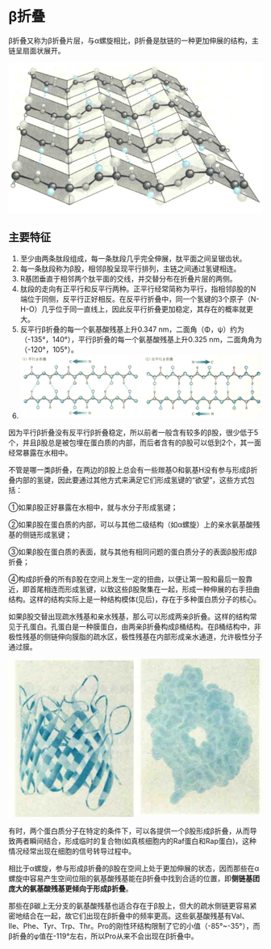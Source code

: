 # β折叠

β折叠又称为β折叠片层，与α螺旋相比，β折叠是肽链的一种更加伸展的结构，主链呈扇面状展开。

![](2.1.png)

## 主要特征

1. 至少由两条肽段组成，每一条肽段几乎完全伸展，肽平面之间呈锯齿状。
2. 每一条肽段称为β股，相邻β股呈现平行排列，主链之间通过氢键相连。
3. R基团垂直于相邻两个肽平面的交线，并交替分布在折叠片层的两侧。
4. 肽段的走向有正平行和反平行两种。正平行经常简称为平行，指相邻β股的N端位于同侧，反平行正好相反。在反平行折叠中，同一个氢键的3个原子（N-H-O）几乎位于同一直线上，因此反平行折叠更加稳定，其存在的概率就更大。
5. 反平行β折叠的每一个氨基酸残基上升0.347 nm，二面角（Φ，ψ）约为（-135°，140°），平行β折叠的每一个氨基酸残基上升0.325 nm，二面角角为（-120°，105°）。
6. ![](2.2.png)

因为平行β折叠没有反平行β折叠稳定，所以前者一般含有较多的β股，很少低于5个，并且β股总是被包埋在蛋白质的内部，而后者含有的β股可以低到2个，其一面经常暴露在水相中。

不管是哪一类β折叠，在两边的β股上总会有一些羰基O和氨基H没有参与形成β折叠内部的氢键，因此要通过其他方式来满足它们形成氢键的“欲望”，这些方式包括：

①如果β股正好暴露在水相中，就与水分子形成氢键；

②如果β股在蛋白质的内部，可以与其他二级结构（如α螺旋）上的亲水氨基酸残基的侧链形成氢键；

③如果β股在蛋白质的表面，就与其他有相同问题的蛋白质分子的表面β股形成β折叠；

④构成β折叠的所有β股在空间上发生一定的扭曲，以便让第一股和最后一股靠近，即首尾相连而形成氢键，以致这些β股聚集在一起，形成一种伸展的右手扭曲结构。这样的结构实际上是一种结构模体(见后)，存在于多种蛋白质分子的核心。

如果β股交替出现疏水残基和亲水残基，那么可以形成两亲β折叠。这样的结构常见于孔蛋白。孔蛋白是一种膜蛋白，由两亲β折叠构成β桶结构。在β桶结构中，非极性残基的侧链伸向膜脂的疏水区，极性残基在内部形成亲水通道，允许极性分子通过膜。

![](2.3.png)

有时，两个蛋白质分子在特定的条件下，可以各提供一个β股形成β折叠，从而导致两者瞬间结合，形成临时的复合物(如真核细胞内的Raf蛋白和Rap蛋白)，这种情况经常出现在细胞的信号转导过程中。

相比于α螺旋，参与形成β折叠的β股在空间上处于更加伸展的状态，因而那些在α螺旋中容易产生空间位阻的氨基酸残基能在β折叠中找到合适的位置，即**侧链基团庞大的氨基酸残基更倾向于形成β折叠**。

那些在β碳上无分支的氨基酸残基也适合存在于β股上，但大的疏水侧链更容易紧密地结合在一起，故它们出现在β折叠中的频率更高。这些氨基酸残基有Val、Ile、Phe、Tyr、Trp、Thr。Pro的刚性环结构限制了它的小值（-85°~-35°），而β折叠的φ值在-119°左右，所以Pro从来不会出现在β折叠中。